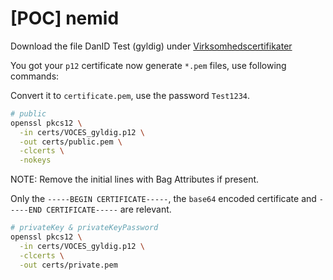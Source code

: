# [POC] nemid

Download the file DanID Test (gyldig) under [Virksomhedscertifikater](https://www.nets.eu/dk-da/kundeservice/nemid-tjenesteudbyder/NemID-tjenesteudbyderpakken/Pages/OCES-II-certifikat-eksempler.aspx)

You got your `p12` certificate now generate `*.pem` files, use following commands:

Convert it to `certificate.pem`, use the password `Test1234`.

```bash
# public
openssl pkcs12 \
  -in certs/VOCES_gyldig.p12 \
  -out certs/public.pem \
  -clcerts \
  -nokeys
```

NOTE: Remove the initial lines with Bag Attributes if present.

Only the `-----BEGIN CERTIFICATE-----`, the `base64` encoded certificate and `-----END CERTIFICATE-----` are relevant.

```bash
# privateKey & privateKeyPassword
openssl pkcs12 \
  -in certs/VOCES_gyldig.p12 \
  -clcerts \
  -out certs/private.pem
```
